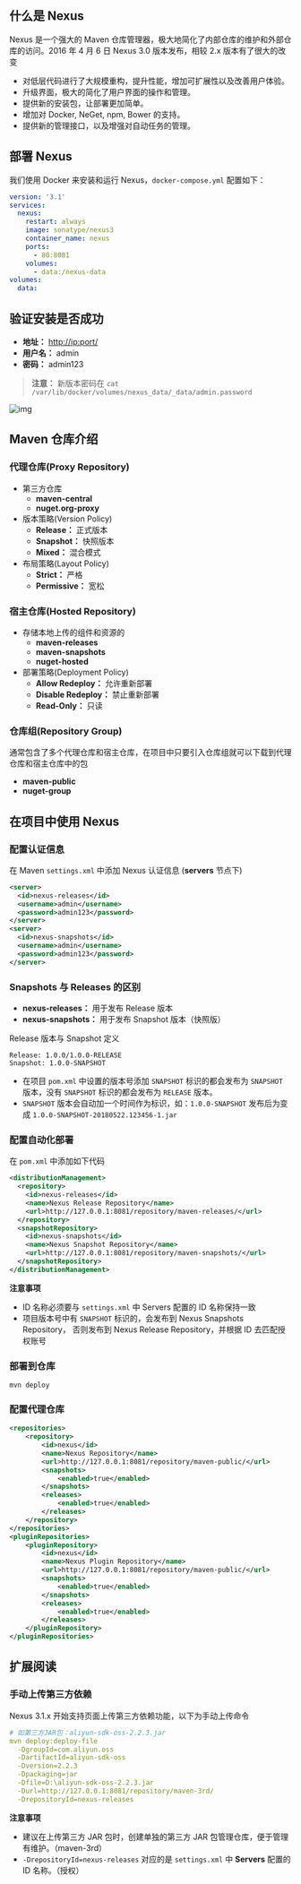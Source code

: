 ## 什么是 Nexus

Nexus 是一个强大的 Maven 仓库管理器，极大地简化了内部仓库的维护和外部仓库的访问。2016 年 4 月 6 日 Nexus 3.0 版本发布，相较 2.x 版本有了很大的改变

- 对低层代码进行了大规模重构，提升性能，增加可扩展性以及改善用户体验。
- 升级界面，极大的简化了用户界面的操作和管理。
- 提供新的安装包，让部署更加简单。
- 增加对 Docker, NeGet, npm, Bower 的支持。
- 提供新的管理接口，以及增强对自动任务的管理。

## 部署 Nexus

我们使用 Docker 来安装和运行 Nexus，`docker-compose.yml` 配置如下：

```yaml
version: '3.1'
services:
  nexus:
    restart: always
    image: sonatype/nexus3
    container_name: nexus
    ports:
      - 80:8081
    volumes:
      - data:/nexus-data
volumes:
  data:
```

## 验证安装是否成功

- **地址：** [http://ip:port/](http://www.qfdmy.com/wp-content/themes/quanbaike/go.php?url=aHR0cDovL2lwOnBvcnQv)
- **用户名：** admin
- **密码：** admin123

> **注意：** 新版本密码在 `cat /var/lib/docker/volumes/nexus_data/_data/admin.password`

![img](http://www.qfdmy.com/wp-content/uploads/2019/08/7d15eefb5020544.png)

## Maven 仓库介绍

### 代理仓库(Proxy Repository)

- 第三方仓库
  - **maven-central**
  - **nuget.org-proxy**
- 版本策略(Version Policy)
  - **Release：** 正式版本
  - **Snapshot：** 快照版本
  - **Mixed：** 混合模式
- 布局策略(Layout Policy)
  - **Strict：** 严格
  - **Permissive：** 宽松

### 宿主仓库(Hosted Repository)

- 存储本地上传的组件和资源的
  - **maven-releases**
  - **maven-snapshots**
  - **nuget-hosted**
- 部署策略(Deployment Policy)
  - **Allow Redeploy：** 允许重新部署
  - **Disable Redeploy：** 禁止重新部署
  - **Read-Only：** 只读

### 仓库组(Repository Group)

通常包含了多个代理仓库和宿主仓库，在项目中只要引入仓库组就可以下载到代理仓库和宿主仓库中的包

- **maven-public**
- **nuget-group**

## 在项目中使用 Nexus

### 配置认证信息

在 Maven `settings.xml` 中添加 Nexus 认证信息 (**servers** 节点下)

```xml
<server>
  <id>nexus-releases</id>
  <username>admin</username>
  <password>admin123</password>
</server>
<server>
  <id>nexus-snapshots</id>
  <username>admin</username>
  <password>admin123</password>
</server>
```

### Snapshots 与 Releases 的区别

- **nexus-releases：** 用于发布 Release 版本
- **nexus-snapshots：** 用于发布 Snapshot 版本（快照版）

Release 版本与 Snapshot 定义

```shell
Release: 1.0.0/1.0.0-RELEASE
Snapshot: 1.0.0-SNAPSHOT
```

- 在项目 `pom.xml` 中设置的版本号添加 `SNAPSHOT` 标识的都会发布为 `SNAPSHOT` 版本，没有 `SNAPSHOT` 标识的都会发布为 `RELEASE` 版本。
- `SNAPSHOT` 版本会自动加一个时间作为标识，如：`1.0.0-SNAPSHOT` 发布后为变成 `1.0.0-SNAPSHOT-20180522.123456-1.jar`

### 配置自动化部署

在 `pom.xml` 中添加如下代码

```xml
<distributionManagement>  
  <repository>  
    <id>nexus-releases</id>  
    <name>Nexus Release Repository</name>  
    <url>http://127.0.0.1:8081/repository/maven-releases/</url>  
  </repository>  
  <snapshotRepository>  
    <id>nexus-snapshots</id>  
    <name>Nexus Snapshot Repository</name>  
    <url>http://127.0.0.1:8081/repository/maven-snapshots/</url>  
  </snapshotRepository>  
</distributionManagement> 
```

**注意事项**

- ID 名称必须要与 `settings.xml` 中 Servers 配置的 ID 名称保持一致
- 项目版本号中有 `SNAPSHOT` 标识的，会发布到 Nexus Snapshots Repository， 否则发布到 Nexus Release Repository，并根据 ID 去匹配授权账号

### 部署到仓库

```shell
mvn deploy
```

### 配置代理仓库

```xml
<repositories>
    <repository>
        <id>nexus</id>
        <name>Nexus Repository</name>
        <url>http://127.0.0.1:8081/repository/maven-public/</url>
        <snapshots>
            <enabled>true</enabled>
        </snapshots>
        <releases>
            <enabled>true</enabled>
        </releases>
    </repository>
</repositories>
<pluginRepositories>
    <pluginRepository>
        <id>nexus</id>
        <name>Nexus Plugin Repository</name>
        <url>http://127.0.0.1:8081/repository/maven-public/</url>
        <snapshots>
            <enabled>true</enabled>
        </snapshots>
        <releases>
            <enabled>true</enabled>
        </releases>
    </pluginRepository>
</pluginRepositories>
```

## 扩展阅读

### 手动上传第三方依赖

Nexus 3.1.x 开始支持页面上传第三方依赖功能，以下为手动上传命令

```yaml
# 如第三方JAR包：aliyun-sdk-oss-2.2.3.jar
mvn deploy:deploy-file 
  -DgroupId=com.aliyun.oss 
  -DartifactId=aliyun-sdk-oss 
  -Dversion=2.2.3 
  -Dpackaging=jar 
  -Dfile=D:\aliyun-sdk-oss-2.2.3.jar 
  -Durl=http://127.0.0.1:8081/repository/maven-3rd/ 
  -DrepositoryId=nexus-releases
```

**注意事项**

- 建议在上传第三方 JAR 包时，创建单独的第三方 JAR 包管理仓库，便于管理有维护。（maven-3rd）
- `-DrepositoryId=nexus-releases` 对应的是 `settings.xml` 中 **Servers** 配置的 ID 名称。（授权）